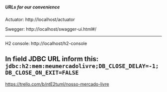 
##### URLs for our convenience

Actuator: http://localhost/actuator

Swegger: http://localhost/swagger-ui.html#/

---
H2 console: http://localhost/h2-console

In field JDBC URL inform this:
```jdbc:h2:mem:meumercadolivre;DB_CLOSE_DELAY=-1;DB_CLOSE_ON_EXIT=FALSE```
---

https://trello.com/b/ntE2tuml/nosso-mercado-livre
